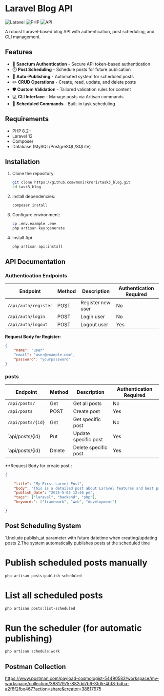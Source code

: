 # Laravel Blog API

![Laravel](https://img.shields.io/badge/Laravel-12-red.svg)
![PHP](https://img.shields.io/badge/PHP-8.2+-blue.svg)
![API](https://img.shields.io/badge/Type-API-only-green.svg)

A robust Laravel-based blog API with authentication, post scheduling, and CLI management.

## Features

- 🔐 **Sanctum Authentication** - Secure API token-based authentication
- ⏱️ **Post Scheduling** - Schedule posts for future publication
- 🤖 **Auto-Publishing** - Automated system for scheduled posts
- ✏️ **CRUD Operations** - Create, read, update, and delete posts
- 🛡️ **Custom Validation** - Tailored validation rules for content
- 💻 **CLI Interface** - Manage posts via Artisan commands
- 📅 **Scheduled Commands** - Built-in task scheduling

## Requirements

- PHP 8.2+
- Laravel 12
- Composer
- Database (MySQL/PostgreSQL/SQLite)

## Installation

1. Clone the repository:
   ```bash
   git clone https://github.com/monirkrori/task3_blog.git
   cd task3_blog
   ```
2. Install dependencies:
    ```bash 
    composer install 
    ```
3. Configure environment:
    ```bash 
   cp .env.example .env
   php artisan key:generate
   ```
4. Install Api 
   ```bash
   php artisan api:install
   ```
## API Documentation

### Authentication Endpoints

| Endpoint             | Method | Description                | Authentication Required |
|----------------------|--------|----------------------------|-------------------------|
| `/api/auth/register` | POST   | Register new user          | No                      |
| `/api/auth/login`    | POST   | Login user                 | No                      |
| `/api/auth/logout`   | POST   | Logout user                | Yes                     |

**Request Body for Register:**
```json
{
    "name": "user"
    "email": "user@example.com",
    "password": "yourpassword"
}
```
### posts

| Endpoint          | Method | Description                | Authentication Required |
|-------------------|--------|----------------------------|-------------------------|
| `/api/posts/  `   | Get    | Get all posts              | No                      |
| `/api/posts`      | POST   | Create post                | Yes                     |
| `/api/posts/{id}` | Get    | Get specific post          | No                      |
| `api/posts/{id}   | Put    | Update specific post       | Yes                     |
| `api/posts/{id}   | Delete | Delete specific post       | Yes                     |

**Request Body for create post :
```json
{
    
    "title": "My First Larvel Post",
    "body": "This is a detailed post about Laravel features and best practices. It contains more than 100 characters to meet validation requirements.",
    "publish_date": "2025-5-05 12:46 pm",
    "tags": ["laravel", "backend", "php"],
    "keywords": ["framework", "web", "development"]

}
```

## Post Scheduling System
1.Include publish_at parameter with future datetime when creating/updating posts
2.The system automatically publishes posts at the scheduled time

# Publish scheduled posts manually
```bash
php artisan posts:publish-scheduled
```

# List all scheduled posts
```bash
php artisan posts:list-scheduled
```

# Run the scheduler (for automatic publishing)
```bash
php artisan schedule:work
```

## Postman Collection

https://www.postman.com/payload-cosmologist-54490583/workspace/my-workspace/collection/38817975-882dd7b6-3fd5-4bf8-bdba-a2f6f2fbe467?action=share&creator=38817975
